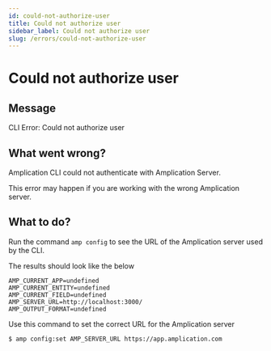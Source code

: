 ```yaml
---
id: could-not-authorize-user
title: Could not authorize user
sidebar_label: Could not authorize user
slug: /errors/could-not-authorize-user
---
```


# Could not authorize user

## Message

CLI Error: Could not authorize user

## What went wrong?

Amplication CLI could not authenticate with Amplication Server. 

This error may happen if you are working with the wrong Amplication server. 


## What to do?

Run the command ```amp config``` to see the URL of the Amplication server used by the CLI.

The results should look like the below

```
AMP_CURRENT_APP=undefined
AMP_CURRENT_ENTITY=undefined
AMP_CURRENT_FIELD=undefined
AMP_SERVER_URL=http://localhost:3000/
AMP_OUTPUT_FORMAT=undefined
```
Use this command to set the correct URL for the Amplication server

```$ amp config:set AMP_SERVER_URL https://app.amplication.com```
